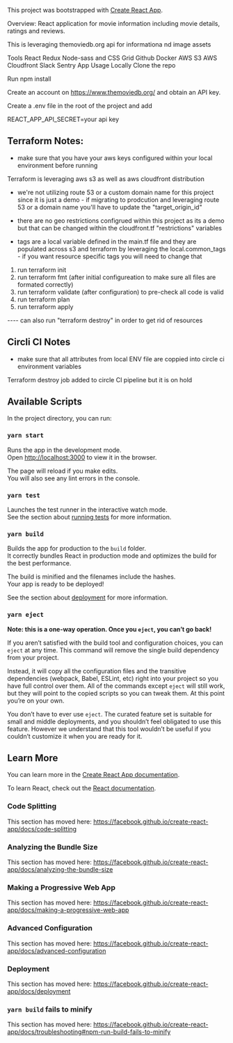 This project was bootstrapped with [Create React App](https://github.com/facebook/create-react-app).

Overview:
React application for movie information including movie details, ratings and reviews.

This is leveraging themoviedb.org api for informationa nd image assets


Tools
React
Redux
Node-sass and CSS Grid
Github
Docker
AWS S3
AWS Cloudfront
Slack
Sentry
App Usage Locally
Clone the repo

Run npm install

Create an account on https://www.themoviedb.org/ and obtain an API key.

Create a .env file in the root of the project and add

REACT_APP_API_SECRET=your api key

## Terraform Notes:
- make sure that you have your aws keys configured within your local environment before running

Terraform is leveraging aws s3 as well as aws cloudfront distribution

- we're not utilizing route 53 or a custom domain name for this project since it is just a demo - if migrating to prodcution and leveraging route 53 or a domain name you'll have to update the "target_origin_id"

- there are no geo restrictions configrued within this project as its a demo but that can be changed within the cloudfront.tf "restrictions" variables

- tags are a local variable defined in the main.tf file and they are populated across s3 and terraform by leveraging the local.common_tags - if you want resource specific tags you will need to change that

1. run terraform init
2. run terraform fmt (after initial configureation to make sure all files are formated correctly)
3. run terraform validate (after configuration) to pre-check all code is valid
4. run terraform plan
5. run terraform apply

---- can also run "terraform destroy" in order to get rid of resources


## Circli CI Notes
- make sure that all attributes from local ENV file are coppied into circle ci environment variables


Terraform destroy job added to circle CI pipeline but it is on hold 

## Available Scripts

In the project directory, you can run:

### `yarn start`

Runs the app in the development mode.<br />
Open [http://localhost:3000](http://localhost:3000) to view it in the browser.

The page will reload if you make edits.<br />
You will also see any lint errors in the console.

### `yarn test`

Launches the test runner in the interactive watch mode.<br />
See the section about [running tests](https://facebook.github.io/create-react-app/docs/running-tests) for more information.

### `yarn build`

Builds the app for production to the `build` folder.<br />
It correctly bundles React in production mode and optimizes the build for the best performance.

The build is minified and the filenames include the hashes.<br />
Your app is ready to be deployed!

See the section about [deployment](https://facebook.github.io/create-react-app/docs/deployment) for more information.

### `yarn eject`

**Note: this is a one-way operation. Once you `eject`, you can’t go back!**

If you aren’t satisfied with the build tool and configuration choices, you can `eject` at any time. This command will remove the single build dependency from your project.

Instead, it will copy all the configuration files and the transitive dependencies (webpack, Babel, ESLint, etc) right into your project so you have full control over them. All of the commands except `eject` will still work, but they will point to the copied scripts so you can tweak them. At this point you’re on your own.

You don’t have to ever use `eject`. The curated feature set is suitable for small and middle deployments, and you shouldn’t feel obligated to use this feature. However we understand that this tool wouldn’t be useful if you couldn’t customize it when you are ready for it.

## Learn More

You can learn more in the [Create React App documentation](https://facebook.github.io/create-react-app/docs/getting-started).

To learn React, check out the [React documentation](https://reactjs.org/).

### Code Splitting

This section has moved here: https://facebook.github.io/create-react-app/docs/code-splitting

### Analyzing the Bundle Size

This section has moved here: https://facebook.github.io/create-react-app/docs/analyzing-the-bundle-size

### Making a Progressive Web App

This section has moved here: https://facebook.github.io/create-react-app/docs/making-a-progressive-web-app

### Advanced Configuration

This section has moved here: https://facebook.github.io/create-react-app/docs/advanced-configuration

### Deployment

This section has moved here: https://facebook.github.io/create-react-app/docs/deployment

### `yarn build` fails to minify

This section has moved here: https://facebook.github.io/create-react-app/docs/troubleshooting#npm-run-build-fails-to-minify
